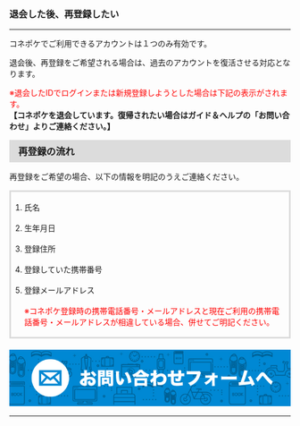 <h3>退会した後、再登録したい</h3>
<hr>

コネポケでご利用できるアカウントは１つのみ有効です。

退会後、再登録をご希望される場合は、過去のアカウントを復活させる対応となります。

<font color="ff0000">※退会したIDでログインまたは新規登録しようとした場合は下記の表示がされます。</font>  
<strong>【コネポケを退会しています。復帰されたい場合はガイド＆ヘルプの「お問い合わせ」よりご連絡ください。】</strong>

<div style="padding: 7px 15px; margin-top: 15px; margin-bottom: 15px; border: 1px solid #dcdcdc; background-color: #dcdcdc; font-size: 120%">
<strong>再登録の流れ</strong>
</div>

再登録をご希望の場合、以下の情報を明記のうえご連絡ください。

<div style="padding: 3px 15px 3px 0px; margin-top: 15px; margin-bottom: 20px; border: 3px solid #dcdcdc;">
<ol>
<li>氏名</li>
<br>
<li>生年月日</li>
<br>
<li>登録住所</li>
<br>
<li>登録していた携帯番号</li>
<br>
<li>登録メールアドレス<br>
<br>
<font color="#ff0000">※コネポケ登録時の携帯電話番号・メールアドレスと現在ご利用の携帯電話番号・メールアドレスが相違している場合、併せてご明記ください。</font></li>
</ol>
</div>

[![mail](https://raw.githubusercontent.com/sendroidsFamily/useGuides/master/1.%E3%82%B3%E3%83%8D%E3%83%9D%E3%82%B1%E5%85%AC%E5%BC%8F%E3%82%AC%E3%82%A4%E3%83%89/%E5%88%9D%E3%82%81%E3%81%A6%E3%81%AE%E6%96%B9%E3%81%B8/images/mail1.jpg)](mailto:support@conepoke.com)

<hr>